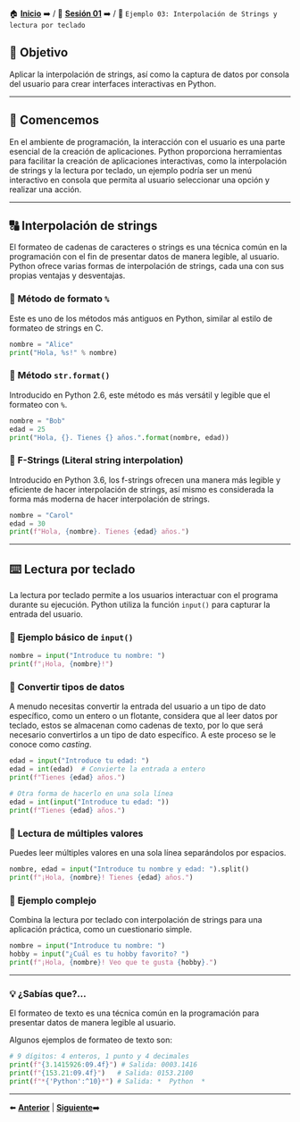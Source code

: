 🏠 [**Inicio**](../../Readme.md) ➡️ / 📖 [**Sesión 01**](../Readme.md) ➡️ / 📝 `Ejemplo 03: Interpolación de Strings y lectura por teclado`

## 🎯 **Objetivo**

Aplicar la interpolación de strings, así como la captura de datos por consola del usuario para crear interfaces interactivas en Python.

---

## 🚀 **Comencemos**

En el ambiente de programación, la interacción con el usuario es una parte esencial de la creación de aplicaciones. Python proporciona herramientas para facilitar la creación de aplicaciones interactivas, como la interpolación de strings y la lectura por teclado, un ejemplo podría ser un menú interactivo en consola que permita al usuario seleccionar una opción y realizar una acción.

---

## 🔠 **Interpolación de strings**

El formateo de cadenas de caracteres o strings es una técnica común en la programación con el fin de presentar datos de manera legible, al usuario. Python ofrece varias formas de interpolación de strings, cada una con sus propias ventajas y desventajas.

### 📝 **Método de formato `%`**

Este es uno de los métodos más antiguos en Python, similar al estilo de formateo de strings en C.

```python
nombre = "Alice"
print("Hola, %s!" % nombre)
```

### 📝 **Método `str.format()`**

Introducido en Python 2.6, este método es más versátil y legible que el formateo con `%`.

```python
nombre = "Bob"
edad = 25
print("Hola, {}. Tienes {} años.".format(nombre, edad))
```

### 📝 **F-Strings (Literal string interpolation)**

Introducido en Python 3.6, los f-strings ofrecen una manera más legible y eficiente de hacer interpolación de strings, así mismo es considerada la forma más moderna de hacer interpolación de strings.

```python
nombre = "Carol"
edad = 30
print(f"Hola, {nombre}. Tienes {edad} años.")
```

---

## ⌨️ **Lectura por teclado**

La lectura por teclado permite a los usuarios interactuar con el programa durante su ejecución. Python utiliza la función `input()` para capturar la entrada del usuario.

### 📝 **Ejemplo básico de `input()`**

```python
nombre = input("Introduce tu nombre: ")
print(f"¡Hola, {nombre}!")
```

### 🔄 **Convertir tipos de datos**

A menudo necesitas convertir la entrada del usuario a un tipo de dato específico, como un entero o un flotante, considera que al leer datos por teclado, estos se almacenan como cadenas de texto, por lo que será necesario convertirlos a un tipo de dato específico. A este proceso se le conoce como *casting*.

```python
edad = input("Introduce tu edad: ")
edad = int(edad)  # Convierte la entrada a entero
print(f"Tienes {edad} años.")

# Otra forma de hacerlo en una sola línea
edad = int(input("Introduce tu edad: "))
print(f"Tienes {edad} años.")
```

### 📝 **Lectura de múltiples valores**

Puedes leer múltiples valores en una sola línea separándolos por espacios.

```python
nombre, edad = input("Introduce tu nombre y edad: ").split()
print(f"¡Hola, {nombre}! Tienes {edad} años.")
```

### 🧩 **Ejemplo complejo**

Combina la lectura por teclado con interpolación de strings para una aplicación práctica, como un cuestionario simple.

```python
nombre = input("Introduce tu nombre: ")
hobby = input("¿Cuál es tu hobby favorito? ")
print(f"¡Hola, {nombre}! Veo que te gusta {hobby}.")
```

---

### 💡 **¿Sabías que?...**

El formateo de texto es una técnica común en la programación para presentar datos de manera legible al usuario.

Algunos ejemplos de formateo de texto son:

```python
# 9 dígitos: 4 enteros, 1 punto y 4 decimales
print(f"{3.1415926:09.4f}") # Salida: 0003.1416
print(f"{153.21:09.4f}")   # Salida: 0153.2100
print(f"*{'Python':^10}*") # Salida: *  Python  *
```

---

⬅️ [**Anterior**](../Readme.md) | [**Siguiente**](../Reto-03/Readme.md)➡️